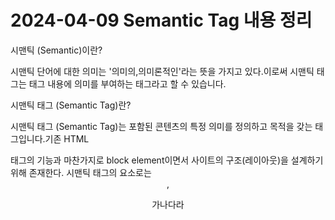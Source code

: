 # 2024-04-09    Semantic Tag 내용 정리

시맨틱 (Semantic)이란?

시맨틱 단어에 대한 의미는 '의미의,의미론적인'라는 뜻을 가지고 있다.이로써 시맨틱 태그는 태그 내용에 의미를 부여하는 태그라고 할 수 있습니다.

시맨틱 태그 (Semantic Tag)란?

시맨틱 태그 (Semantic Tag)는 포함된 콘텐츠의 특정 의미를 정의하고 목적을 갖는 태그입니다.기존 HTML<div>태그의 기능과 마찬가지로 block element이면서 사이트의 구조(레이아웃)을 설계하기 위해 존재한다. 시맨틱 태그의 요소로는<header>,

가나다라